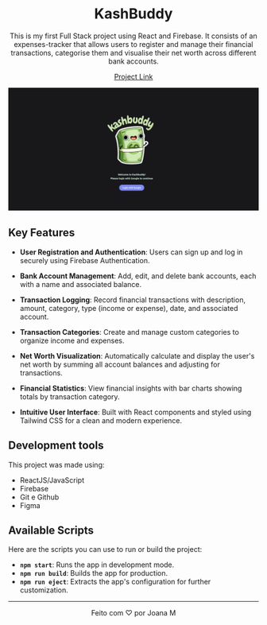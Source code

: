 <h1 align="center"> KashBuddy </h1>

<p align="center">
  This is my first Full Stack project using React and Firebase. It consists of an expenses-tracker that allows users to register and manage their financial transactions, categorise them and visualise their net worth across different bank accounts.
</p>

<p align="center">
<a href="https://kashbuddy.vercel.app/"> Project Link </a>
</p>

<p align="center">
  <img alt="proj DevLinks" src=".github/Cover.png">
</p>

## Key Features

- **User Registration and Authentication**: 
  Users can sign up and log in securely using Firebase Authentication.

- **Bank Account Management**: 
  Add, edit, and delete bank accounts, each with a name and associated balance.

- **Transaction Logging**: 
  Record financial transactions with description, amount, category, type (income or expense), date, and associated account.

- **Transaction Categories**: 
  Create and manage custom categories to organize income and expenses.

- **Net Worth Visualization**: 
  Automatically calculate and display the user's net worth by summing all account balances and adjusting for transactions.

- **Financial Statistics**: 
  View financial insights with bar charts showing totals by transaction category.

- **Intuitive User Interface**: 
  Built with React components and styled using Tailwind CSS for a clean and modern experience.


## Development tools

This project was made using:

- ReactJS/JavaScript
- Firebase
- Git e Github
- Figma


## Available Scripts

Here are the scripts you can use to run or build the project:

- **`npm start`**: Runs the app in development mode.  
- **`npm run build`**: Builds the app for production.  
- **`npm run eject`**: Extracts the app's configuration for further customization.


---
<p align="center"> Feito com ♡ por Joana M </p>

